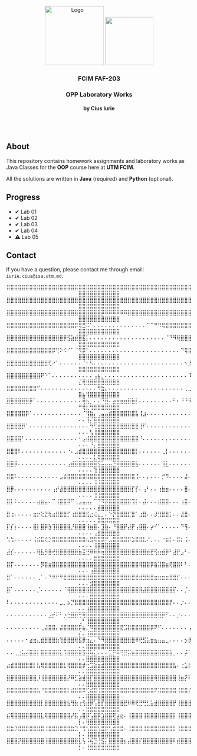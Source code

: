 <p align="center">
  <a>
    <img src="https://brandslogos.com/wp-content/uploads/images/large/java-logo-1.png" alt="Logo" width="160" height="160">
  </a>
  <a>
    <img src="https://external-content.duckduckgo.com/iu/?u=https%3A%2F%2Fsos-software.com%2Fwp-content%2Fuploads%2FIntelliJ_IDEA_Logo.svg_.png&f=1&nofb=1" width="130" height="130">
  </a>

<h3 align="center">FCIM FAF-203</h3>

  <div align="center">
    <h3>OPP Laboratory Works</h3>
    <h4>by Cius Iurie</h4>
    <br />
    <br />
  </div>
</p>

## About

This repository contains homework assignments and laboratory works as Java Classes for the **OOP** course here at **UTM FCIM**.

All the solutions are written in **Java** (required) and **Python** (optional).

## Progress

- ✔ Lab 01
- ✔ Lab 02
- ✔ Lab 03
- ✔ Lab 04
- ⚠ Lab 05

## Contact

If you have a question, please contact me through email: `iurie.cius@isa.utm.md`.

<p id="waifu" align="center">
⣿⣿⣿⣿⣿⣿⣿⣿⣿⣿⣿⣿⣿⣿⣿⣿⣿⣿⣿⣿⣿⣿⣿⣿⣿⣿⣿⣿⣿⣿⣿⣿⣿⣿⣿⣿⣿⣿⣿⣿⣿⣿⣿⣿⣿⣿⣿⣿⣿⣿⣿⣿⣿⣿⣿⣿⣿⣿⣿⣿
⣿⣿⣿⣿⣿⣿⣿⣿⣿⣿⣿⣿⣿⣿⣿⣿⣿⣿⣿⣿⣿⣿⣿⣿⣿⣿⣿⣿⣿⣿⣿⣿⣿⣿⣿⣿⣿⣿⣿⣿⣿⣿⣿⣿⣿⣿⣿⣿⣿⣿⣿⣿⣿⣿⣿⣿⣿⣿⣿⣿
⣿⣿⣿⣿⣿⣿⣿⣿⣿⣿⣿⣿⣿⣿⣿⣿⣿⣿⣿⣿⣿⣿⣿⣿⣿⡿⠿⠿⠿⠿⠿⠿⣿⣿⣿⣿⣿⣿⣿⣿⣿⣿⣿⣿⣿⣿⣿⣿⣿⣿⣿⣿⣿⣿⣿⣿⣿⣿⣿⣿
⣿⣿⣿⣿⣿⣿⣿⣿⣿⣿⣿⣿⣿⣿⣿⣿⣿⣿⡿⢿⣛⠭⠁⠄⠄⠄⠄⠄⠄⠄⠄⠄⠄⠄⠄⠄⠄⠉⠉⠛⠻⢿⣿⣿⣿⣿⣿⣿⣿⣿⣿⣿⣿⣿⣿⣿⣿⣿⣿⣿
⣿⣿⣿⣿⣿⣿⣿⣿⣿⣿⣿⣿⣿⣿⣿⡿⣫⣵⣾⣿⣯⡅⠄⠄⠄⠄⠄⠄⠄⠄⠄⠄⠄⠄⠄⠄⠄⠄⠄⠄⠄⠄⠈⠙⠻⢿⣿⣿⣿⣿⣿⣿⣿⣿⣿⣿⣿⣿⣿⣿
⣿⣿⣿⣿⣿⣿⣿⣿⣿⣿⣿⣿⡿⢛⠕⠪⠊⠁⠈⠻⡿⠃⠄⠄⠄⠄⠄⠄⠄⠄⠄⠄⠄⠄⠄⠄⠄⠄⠄⠄⠄⠄⠄⠄⠄⠄⠙⢿⣿⣿⣿⣿⣿⣿⣿⣿⣿⣿⣿⣿
⣿⣿⣿⣿⣿⣿⣿⣿⣿⣿⣿⢏⠔⠁⠄⠄⠄⠄⠄⠄⠈⠂⠣⠄⠄⠄⠄⠄⠄⠄⠄⠄⠄⠄⠄⠄⠄⠄⠄⠄⠄⠄⠄⠄⠄⠄⠄⠢⡹⣿⣿⣿⣿⣿⣿⣿⣿⣿⣿⣿
⣿⣿⣿⣿⣿⣿⣿⣿⣿⠟⠑⠁⠄⠄⠄⠄⠄⠄⠄⠄⠄⠄⠄⢠⣦⡀⠄⠄⠄⠄⠄⠄⠄⠄⠄⠄⠄⠄⠄⠄⠄⠄⠄⠄⠄⠄⠄⠄⠹⣌⢿⣿⣿⣿⣿⣿⣿⣿⣿⣿
⣿⣿⣿⣿⣿⣿⣿⣿⠋⠄⠄⠄⠄⠄⠄⠄⠄⠄⠄⠄⠄⠄⠄⠄⠻⣷⡄⠄⠄⠄⠄⠄⠄⠄⠄⠄⠄⠄⠄⠄⠄⠄⠄⠄⠄⠄⠄⢀⣀⣿⣦⢻⣿⣿⣿⣿⣿⣿⣿⣿
⣿⣿⣿⣿⣿⣿⡿⠁⠄⠄⠄⠄⠄⠄⠄⠄⠄⠄⠄⠄⢿⣦⡀⠄⠄⠙⣿⠄⣴⣶⣶⣶⣿⣷⡇⠄⠄⠄⠄⠄⠄⠄⠄⠄⠃⠆⠘⠘⠻⠛⢿⣇⢻⣿⣿⣿⣿⣿⣿⣿
⣿⣿⣿⣿⣿⡿⠁⠄⠄⠄⠄⠄⠄⠄⠄⠄⠄⠄⠄⠄⠈⢻⣷⡄⢀⣤⣤⣾⣿⣿⣿⣿⣿⣿⣧⢸⣰⠄⠄⠄⠄⠄⠄⠄⠄⠄⠄⠄⠄⠄⠄⢹⡌⣿⣿⣿⣿⣿⣿⣿
⣿⣿⣿⣿⡿⠁⠄⠄⠄⠄⠄⠄⠄⠄⠄⠄⠄⠄⠄⠄⠄⠄⠻⢋⣾⣿⣿⣿⣿⣿⣿⣿⣿⣿⣿⢸⠏⠄⠄⠄⠄⠄⠄⠄⠄⠄⠄⠄⠄⠄⠄⠄⢣⢸⣿⣿⣿⣿⣿⣿
⣿⣿⣿⣿⠃⠄⠄⠄⠄⠄⠄⠄⠄⠄⠄⠄⠄⠄⠄⠂⣠⣾⣿⣿⣿⣿⣿⣿⣿⣿⣿⣿⣿⣿⣿⠘⠄⠄⠄⠄⠄⠄⡄⠄⠄⠄⠄⠄⠄⠄⠄⠄⠘⡄⣿⣿⣿⣿⣿⣿
⣿⣿⣿⠇⠄⠄⠄⠄⠄⠄⠄⠄⠄⠄⠄⠄⠐⠄⣠⣾⣿⣿⣿⣿⣿⣿⣿⣿⣿⣿⣿⣿⣿⣿⡇⠄⠄⠄⠄⠄⠄⢀⡇⠄⠄⠄⠄⠄⠄⠄⠄⠄⠄⣇⢿⣿⣿⣿⣿⣿
⣿⣿⡿⠄⠄⠄⠄⠄⠄⠄⠄⠄⠄⠄⠄⠄⣠⣾⣿⣿⣿⣿⣿⣿⣫⣥⣤⣤⣙⢿⣿⣿⣿⣿⣧⠄⠄⠄⠄⠄⠄⢸⣇⠄⠄⠄⠄⠄⠄⠄⠄⠄⠄⢹⢸⣿⣿⣿⣿⣿
⣿⣿⠇⠄⠄⠄⠄⠄⠄⠄⠄⠄⠄⠄⣠⣾⣿⣿⣿⣿⣿⣿⣿⣿⣿⣿⣿⣿⣿⣿⣿⣿⣿⣿⢸⠄⠄⡄⠄⠄⠄⡚⠻⠄⠄⠄⠄⣼⠄⠄⠄⠄⠄⢸⢸⣿⣿⣿⣿⣿
⣿⡿⠄⠄⠄⠄⠄⠄⠄⠄⠄⠄⢠⡞⣼⣿⣿⣿⣿⣿⣿⣿⣿⣿⣿⣿⣿⣿⣿⣿⣿⣿⣿⡏⡏⠄⢠⠃⠄⠄⢰⣷⣶⠄⠄⠄⠄⣿⠄⠄⠄⠄⠄⢸⢸⣿⣿⣿⣿⣿
⣿⡇⠇⠄⠄⠄⠄⠄⣴⣶⣤⠄⠉⢸⣿⣿⡿⠋⢀⣠⣤⣤⡄⠉⠙⠻⡿⣿⣿⣿⣿⣿⣿⢹⡇⠄⣼⠄⠄⠄⣾⣿⣿⠄⠄⠄⢰⣿⠄⠄⠄⠄⠄⠄⣾⣿⣿⣿⣿⣿
⣿⢰⠄⠄⠄⠄⠄⣶⡖⢕⣝⢷⣴⣿⣿⣿⡋⢰⣿⣿⣿⣯⣔⢬⣄⡀⠄⠑⡝⣿⣿⣿⣏⣿⠁⣰⣿⠄⠄⡼⣻⣿⣿⡅⠄⠄⣼⣿⠄⠄⠄⠄⠄⠄⣿⣿⣿⣿⣿⣿
⡏⡎⡆⠄⠄⠄⠄⣿⡇⣿⡿⣳⢹⣿⣿⣿⣿⡘⣿⣿⣿⢸⣶⣿⠄⣹⣷⠄⠘⣿⣿⡟⣼⡟⢠⣿⣿⠄⡴⠊⠁⠄⠄⠄⠄⠄⠙⢻⠄⠄⠄⠄⠄⢠⣿⣿⣿⣿⣿⣿
⢣⢳⠄⠄⠄⠄⠄⢨⣮⣯⢞⡑⣿⣿⣿⣿⣿⣿⣿⣿⣿⣦⣻⢿⣿⡿⠟⣠⣿⣿⣿⣽⡿⣱⣿⣿⣇⠜⡀⠄⡄⠐⣶⡇⠄⣿⡆⢨⠄⠄⠄⠄⠄⢸⣿⣿⣿⣿⣿⣿
⣼⡎⠄⠄⠄⠄⠄⠄⢿⣧⡻⣿⢞⣿⣿⣿⣿⣿⣿⣷⣭⣛⠿⠷⠷⢶⣿⣿⣿⣿⣿⣿⣿⣿⣿⣿⣿⣾⣟⢫⣶⣾⡿⠃⣼⡟⣠⠃⠄⠄⠄⠄⠄⣿⣿⣿⣿⣿⣿⣿
⣿⡏⠄⠄⠄⠄⠄⠄⠄⡻⣿⣶⣿⣿⣿⣿⣿⣿⣿⣿⣿⣿⣿⣿⣿⣿⣿⣿⣿⣿⣿⣿⣿⣿⣿⢿⣿⣿⡿⣷⣽⣿⣶⢟⣿⣿⠇⠃⠄⠄⠄⠄⢰⣿⣿⣿⣿⣿⣿⣿
⣿⠁⠄⠄⠄⠄⠄⠄⢀⠁⠄⠙⠿⠟⠻⣿⣿⣿⣿⣿⣿⣿⣿⣿⣿⣿⣿⣿⣿⣿⣿⣿⣿⣿⣿⣾⣻⣿⣿⣶⣶⣶⣶⣿⣿⡏⠄⠄⠄⠄⠄⠄⣺⣿⣿⣿⣿⣿⣿⣿
⣿⠁⠄⠄⠄⠄⠄⠄⡈⠄⠄⠄⠄⠄⠄⠈⢿⣿⣿⣿⣿⣿⣿⣿⣿⣿⣿⣿⣿⣿⣿⣿⣿⣿⣿⣿⣼⣿⣿⣿⣿⣿⣿⣿⡏⠄⠄⡈⠄⠄⠄⠄⣿⣿⣿⣿⣿⣿⣿⣿
⠇⠄⠄⠄⠄⠄⠄⠄⠄⠄⠄⠄⠄⠄⣀⡀⡦⡙⣿⣿⣿⣿⣿⣿⣿⣿⣿⣿⣿⣿⣿⣿⣿⣿⣿⣿⣿⣿⣿⣿⣿⣿⣿⡟⠄⠄⡐⠄⠄⠄⠄⢰⣿⣿⣿⣿⣿⣿⣿⣿
⠄⠄⠄⠄⠄⠄⠄⠄⠄⠄⠄⣠⡞⠍⠃⡰⣓⣿⣿⢛⢿⣿⣿⣿⣿⣿⣿⣿⣿⣿⣿⣿⣿⣿⣿⣿⣿⣿⣿⣿⣿⡿⠋⠄⠄⡐⠄⠄⠄⢀⠃⢸⣿⣿⣿⣿⣿⣿⣿⣿
⠄⠄⠄⠄⠄⠄⠄⠄⠄⢀⣼⣿⣿⡄⣼⣿⣿⣿⣿⡯⣦⡈⠻⣿⣿⣿⣿⣿⣿⣿⣟⣩⣿⣿⣿⣿⣿⣿⡿⠟⠋⠄⠄⠄⠄⠄⠄⠄⢠⡎⠄⢸⣿⣿⣿⣿⣿⣿⣿⣿
⠄⠄⠄⠄⠄⠂⣴⣶⣄⣾⣿⣿⣿⣷⢹⣿⣿⣿⢿⣯⡿⣲⣄⠄⠙⠻⣿⣿⣿⣿⣿⣿⣿⣿⠿⢟⣫⣥⣶⣦⣤⣤⣀⠄⠄⠄⠄⡢⡿⠄⠄⣿⣿⣿⣿⣿⣿⣿⣿⣿
⠄⠄⢀⣐⣥⣼⣿⣿⡇⣿⣿⣿⣿⣿⣇⢹⣿⣿⣿⣿⣻⣿⢷⣅⠄⠄⠄⣉⡛⠿⢛⣛⣭⣶⣿⣿⣿⣿⣿⣿⣿⣿⣿⣷⡀⠄⠄⡼⠁⠄⠄⣿⣿⣿⣿⣿⣿⣿⣿⣿
⣴⣾⣿⣿⣿⣿⣿⡇⣧⢿⣿⣿⣿⣿⣿⣇⢿⣿⣿⣿⡾⢒⣩⣵⣶⣾⣿⣿⣿⣿⣿⣿⣿⣿⣿⣿⣿⣿⣿⣿⣿⣿⣿⣿⣧⠄⢐⣡⡇⠄⠄⣿⣿⣿⣿⣿⣿⣿⣿⣿
⣿⣿⣿⣿⣿⣿⣿⣿⡸⢸⣿⣿⣿⣿⣿⣿⡜⠿⣋⣵⣾⣿⡏⣿⣿⣿⣿⣿⣿⣿⣿⣿⣿⣿⣿⣿⣿⣿⣿⢿⣿⣿⣿⣿⣿⢸⣶⡝⠇⠄⠄⣿⣿⣿⣿⣿⣿⣿⣿⣿
⣿⣿⣿⣿⣿⣿⣿⣿⣧⠘⣿⣿⣿⣿⣿⣿⡇⣾⣿⣿⠿⢋⣾⣿⢸⣿⣿⣿⣿⣿⣿⣿⣿⣿⣿⣿⣿⣿⣿⠟⣽⣿⣿⣿⣿⢸⣿⣿⡎⠄⠄⣿⣿⣿⣿⣿⣿⣿⣿⣿
⣿⣿⣿⣿⣿⣿⣿⣿⣿⡇⣿⣿⣿⣿⣿⣿⣧⢻⣷⢰⢫⣾⡿⢡⣿⡏⣿⣿⣿⣿⣿⣟⠿⠿⢟⣛⢛⣃⣥⣾⣿⣿⣿⣿⡟⢸⣿⣿⣿⠄⠄⣿⣿⣿⣿⣿⣿⣿⣿⣿
⣮⢿⣿⣿⣿⣿⣿⣿⣿⣇⢿⣿⣿⣿⣿⣿⣿⡜⣯⢠⣿⡿⢡⣿⡿⣱⣿⣿⢟⣴⣖⠄⢸⣿⣿⣿⢸⣿⣿⣿⣿⣿⣿⣿⡇⢸⣿⣿⣿⡇⠄⢿⣿⣿⣿⣿⣿⣿⣿⣿
⣿⣷⡹⣿⣿⣿⣿⣿⣿⣿⢸⣿⣿⣿⣿⣿⣿⣷⣙⠘⢻⢣⣿⣿⢣⣿⡿⢣⣾⣿⣿⠄⢸⣿⣿⣿⢸⣿⣿⣿⣿⣿⣿⣿⡇⢸⣿⣿⣿⡇⠄⢸⣿⣿⣿⣿⣿⣿⣿⣿
⣿⣿⣿⡝⣿⣿⣿⣿⣿⣿⢸⣿⣿⣿⣿⣿⣿⣿⣿⣇⢣⠨⢮⣙⢘⣫⡅⣿⣿⣿⣿⡆⣼⣿⣿⡏⣿⣿⣿⣿⣿⣿⣿⣿⠇⣾⣿⣿⣿⡇⠄⢸⣿⣿⣿⣿⣿⣿⣿⣿
</p>
